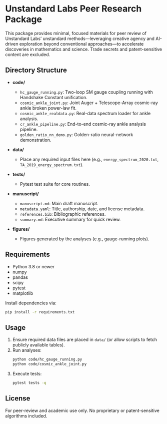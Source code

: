 # Unstandard Labs Peer Research Package

This package provides minimal, focused materials for peer review of Unstandard Labs’ unstandard methods—leveraging creative agency and AI-driven exploration beyond conventional approaches—to accelerate discoveries in mathematics and science. Trade secrets and patent-sensitive content are excluded.

## Directory Structure

- **code/**
  - `hc_gauge_running.py`: Two-loop SM gauge coupling running with Handshake Constant unification.
  - `cosmic_ankle_joint.py`: Joint Auger + Telescope-Array cosmic-ray ankle broken power-law fit.
  - `cosmic_ankle_realdata.py`: Real-data spectrum loader for ankle analysis.
  - `cr_ankle_pipeline.py`: End-to-end cosmic-ray ankle analysis pipeline.
  - `golden_ratio_nn_demo.py`: Golden-ratio neural-network demonstration.

- **data/**
  - Place any required input files here (e.g., `energy_spectrum_2020.txt`, `TA_2019_energy_spectrum.txt`).

- **tests/**
  - Pytest test suite for core routines.

- **manuscript/**
  - `manuscript.md`: Main draft manuscript.
  - `metadata.yaml`: Title, authorship, date, and license metadata.
  - `references.bib`: Bibliographic references.
  - `summary.md`: Executive summary for quick review.

- **figures/**
  - Figures generated by the analyses (e.g., gauge-running plots).

## Requirements

- Python 3.8 or newer
- numpy
- pandas
- scipy
- pytest
- matplotlib

Install dependencies via:

```bash
pip install -r requirements.txt
```

## Usage

1. Ensure required data files are placed in `data/` (or allow scripts to fetch publicly available tables).
2. Run analyses:
   ```bash
   python code/hc_gauge_running.py
   python code/cosmic_ankle_joint.py
   ```
3. Execute tests:
   ```bash
   pytest tests -q
   ```

## License

For peer-review and academic use only. No proprietary or patent-sensitive algorithms included.
